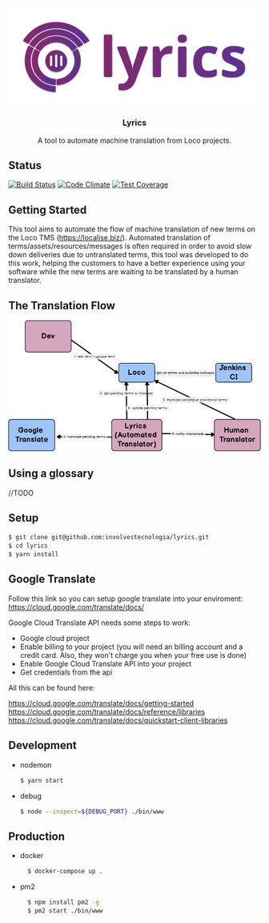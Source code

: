 <p align="center">
  <a href="#">
    <img src="https://github.com/involvestecnologia/lyrics/blob/master/media/logo.png" alt="Lyrics" />
  </a>

  <h3 align="center">Lyrics</h3>

  <p align="center">
    A tool to automate machine translation from Loco projects.
  </p>
</p>

## Status

[![Build Status](https://travis-ci.org/involvestecnologia/lyrics.svg?branch=master)](https://travis-ci.org/involvestecnologia/lyrics)
[![Code Climate](https://codeclimate.com/github/involvestecnologia/lyrics/badges/gpa.svg)](https://codeclimate.com/github/involvestecnologia/lyrics)
[![Test Coverage](https://codeclimate.com/github/involvestecnologia/lyrics/badges/coverage.svg)](https://codeclimate.com/github/involvestecnologia/lyrics/coverage)

## Getting Started

This tool aims to automate the flow of machine translation of new terms on the Loco TMS (https://localise.biz/). 
Automated translation of terms/assets/resources/messages is often required in order to avoid slow down deliveries due to untranslated terms, this tool was developed to do this work, helping the customers to have a better experience using your software while the new terms are waiting to be translated by a human translator.

## The Translation Flow

![The Translation Flow](https://github.com/involvestecnologia/lyrics/blob/master/media/flow.png)

## Using a glossary

//TODO 

Setup
-----
```bash
$ git clone git@github.com:involvestecnologia/lyrics.git
$ cd lyrics
$ yarn install
```

Google Translate
-----
Follow this link so you can setup google translate into your enviroment: https://cloud.google.com/translate/docs/

Google Cloud Translate API needs some steps to work:
- Google cloud project
- Enable billing to your project (you will need an billing account and a credit card. Also, they won't charge you when your free use is done)
- Enable Google Cloud Translate API into your project
- Get credentials from the api

All this can be found here:

https://cloud.google.com/translate/docs/getting-started
https://cloud.google.com/translate/docs/reference/libraries
https://cloud.google.com/translate/docs/quickstart-client-libraries

Development
-----------
* nodemon
  ```bash
  $ yarn start
  ```
* debug
  ```bash
  $ node --inspect=${DEBUG_PORT} ./bin/www
  ```

Production
----------
* docker
  ```bash
    $ docker-compose up .
  ```
* pm2
  ```bash
    $ npm install pm2 -g
    $ pm2 start ./bin/www
  ```

